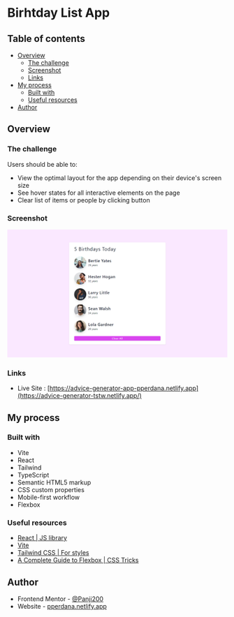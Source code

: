 # Birhtday List App


## Table of contents

  - [Overview](#overview)
    - [The challenge](#the-challenge)
    - [Screenshot](#screenshot)
    - [Links](#links)
  - [My process](#my-process)
    - [Built with](#built-with)
    - [Useful resources](#useful-resources)
  - [Author](#author)

## Overview

### The challenge

Users should be able to:

- View the optimal layout for the app depending on their device's screen size
- See hover states for all interactive elements on the page
- Clear list of items or people by clicking button

### Screenshot

![](./src/images/desktop-preview.png)

### Links

- Live Site : [https://advice-generator-app-pperdana.netlify.app](https://advice-generator-tstw.netlify.app/)

## My process

### Built with

- Vite
- React
- Tailwind
- TypeScript
- Semantic HTML5 markup
- CSS custom properties
- Mobile-first workflow
- Flexbox


### Useful resources

- [React | JS library](https://reactjs.org/)
- [Vite](https://vitejs.dev/guide/)
- [Tailwind CSS | For styles](https://tailwindcss.com/)
- [A Complete Guide to Flexbox | CSS Tricks](https://css-tricks.com/snippets/css/a-guide-to-flexbox)

## Author

- Frontend Mentor - [@Panji200](https://www.frontendmentor.io/profile/Panji200)
- Website - [pperdana.netlify.app](https://pperdana.netlify.app)
